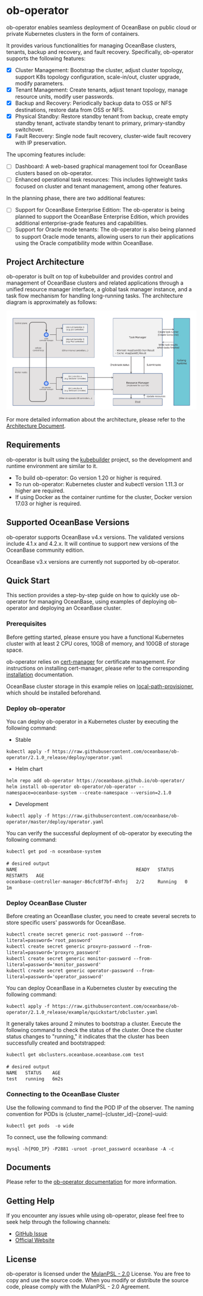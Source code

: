 # ob-operator

ob-operator enables seamless deployment of OceanBase on public cloud or private Kubernetes clusters in the form of containers. 

It provides various functionalities for managing OceanBase clusters, tenants, backup and recovery, and fault recovery. Specifically, ob-operator supports the following features:

- [x] Cluster Management: Bootstrap the cluster, adjust cluster topology, support K8s topology configuration, scale-in/out, cluster upgrade, modify parameters.
- [x] Tenant Management: Create tenants, adjust tenant topology, manage resource units, modify user passwords.
- [x] Backup and Recovery: Periodically backup data to OSS or NFS destinations, restore data from OSS or NFS.
- [x] Physical Standby: Restore standby tenant from backup, create empty standby tenant, activate standby tenant to primary, primary-standby switchover.
- [x] Fault Recovery: Single node fault recovery, cluster-wide fault recovery with IP preservation.

The upcoming features include:

- [ ] Dashboard: A web-based graphical management tool for OceanBase clusters based on ob-operator.
- [ ] Enhanced operational task resources: This includes lightweight tasks focused on cluster and tenant management, among other features.

In the planning phase, there are two additional features:

- [ ] Support for OceanBase Enterprise Edition: The ob-operator is being planned to support the OceanBase Enterprise Edition, which provides additional enterprise-grade features and capabilities.
- [ ] Support for Oracle mode tenants: The ob-operator is also being planned to support Oracle mode tenants, allowing users to run their applications using the Oracle compatibility mode within OceanBase.

## Project Architecture

ob-operator is built on top of kubebuilder and provides control and management of OceanBase clusters and related applications through a unified resource manager interface, a global task manager instance, and a task flow mechanism for handling long-running tasks. The architecture diagram is approximately as follows: 

![ob-operator Architecture](./docs/img/ob-operator-arch.png)

For more detailed information about the architecture, please refer to the [Architecture Document](./docs/en_US/arch.md).

## Requirements

ob-operator is built using the [kubebuilder](https://book.kubebuilder.io/introduction) project, so the development and runtime environment are similar to it.

* To build ob-operator: Go version 1.20 or higher is required.
* To run ob-operator: Kubernetes cluster and kubectl version 1.11.3 or higher are required.
* If using Docker as the container runtime for the cluster, Docker version 17.03 or higher is required.

## Supported OceanBase Versions

ob-operator supports OceanBase v4.x versions. The validated versions include 4.1.x and 4.2.x. It will continue to support new versions of the OceanBase community edition.

OceanBase v3.x versions are currently not supported by ob-operator.

## Quick Start

This section provides a step-by-step guide on how to quickly use ob-operator for managing OceanBase, using examples of deploying ob-operator and deploying an OceanBase cluster.

### Prerequisites

Before getting started, please ensure you have a functional Kubernetes cluster with at least 2 CPU cores, 10GB of memory, and 100GB of storage space. 

ob-operator relies on [cert-manager](https://cert-manager.io/docs/) for certificate management. For instructions on installing cert-manager, please refer to the corresponding [installation](https://cert-manager.io/docs/installation/) documentation. 

OceanBase cluster storage in this example relies on [local-path-provisioner](https://github.com/rancher/local-path-provisioner), which should be installed beforehand.

### Deploy ob-operator

You can deploy ob-operator in a Kubernetes cluster by executing the following command:

* Stable
```shell
kubectl apply -f https://raw.githubusercontent.com/oceanbase/ob-operator/2.1.0_release/deploy/operator.yaml
```

* Helm chart
```shell
helm repo add ob-operator https://oceanbase.github.io/ob-operator/
helm install ob-operator ob-operator/ob-operator --namespace=oceanbase-system --create-namespace --version=2.1.0
```

* Development
```shell
kubectl apply -f https://raw.githubusercontent.com/oceanbase/ob-operator/master/deploy/operator.yaml
```

You can verify the successful deployment of ob-operator by executing the following command:

```shell
kubectl get pod -n oceanbase-system

# desired output 
NAME                                            READY   STATUS    RESTARTS   AGE
oceanbase-controller-manager-86cfc8f7bf-4hfnj   2/2     Running   0          1m
```

### Deploy OceanBase Cluster

Before creating an OceanBase cluster, you need to create several secrets to store specific users' passwords for OceanBase.

```shell
kubectl create secret generic root-password --from-literal=password='root_password'
kubectl create secret generic proxyro-password --from-literal=password='proxyro_password'
kubectl create secret generic monitor-password --from-literal=password='monitor_password'
kubectl create secret generic operator-password --from-literal=password='operator_password'
```

You can deploy OceanBase in a Kubernetes cluster by executing the following command:

```shell
kubectl apply -f https://raw.githubusercontent.com/oceanbase/ob-operator/2.1.0_release/example/quickstart/obcluster.yaml
```

It generally takes around 2 minutes to bootstrap a cluster. Execute the following command to check the status of the cluster. Once the cluster status changes to "running," it indicates that the cluster has been successfully created and bootstrapped:

```shell
kubectl get obclusters.oceanbase.oceanbase.com test

# desired output 
NAME   STATUS    AGE
test   running   6m2s
```

### Connecting to the OceanBase Cluster

Use the following command to find the POD IP of the observer. The naming convention for PODs is {cluster_name}-{cluster_id}-{zone}-uuid:

```shell
kubectl get pods  -o wide
```

To connect, use the following command:

```shell
mysql -h{POD_IP} -P2881 -uroot -proot_password oceanbase -A -c
```

## Documents

Please refer to the [ob-operator documentation](docs/en_US/intro.md) for more information.

## Getting Help

If you encounter any issues while using ob-operator, please feel free to seek help through the following channels:

- [GitHub Issue](https://github.com/oceanbase/ob-operator/issues)
- [Official Website](https://open.oceanbase.com/)

## License

ob-operator is licensed under the [MulanPSL - 2.0](http://license.coscl.org.cn/MulanPSL2) License.
You are free to copy and use the source code. When you modify or distribute the source code, please comply with the MulanPSL - 2.0 Agreement.
